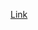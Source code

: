 [Link](https://docs.google.com/presentation/d/1dZ59FRS56VqtREkJCCSODRpBNH3GZ7tFH3nOLd6NKrA/edit?usp=sharing)
